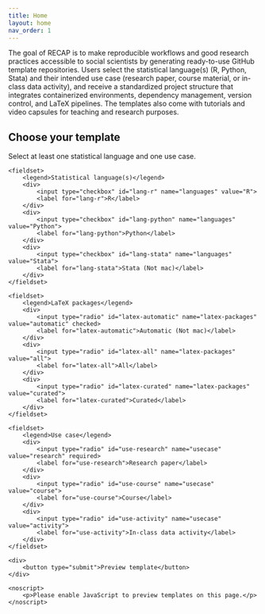 ```yaml
---
title: Home
layout: home
nav_order: 1
---
```


The goal of RECAP is to make reproducible workflows and good research practices accessible to social scientists by generating ready-to-use GitHub template repositories. Users select the statistical language(s) (R, Python, Stata) and their intended use case (research paper, course material, or in-class data activity), and receive a standardized project structure that integrates containerized environments, dependency management, version control, and LaTeX pipelines. The templates also come with tutorials and video capsules for teaching and research purposes.

<!-- Template selector form: choose languages and use case -->
<form id="template-selector" action="#" method="get" class="template-form" aria-labelledby="template-form-heading" onsubmit="return handleTemplateSubmit(event);">
	<h2 id="template-form-heading">Choose your template</h2>
	<p id="form-instructions">Select at least one statistical language and one use case.</p>

	<fieldset>
		<legend>Statistical language(s)</legend>
		<div>
			<input type="checkbox" id="lang-r" name="languages" value="R">
			<label for="lang-r">R</label>
		</div>
		<div>
			<input type="checkbox" id="lang-python" name="languages" value="Python">
			<label for="lang-python">Python</label>
		</div>
		<div>
			<input type="checkbox" id="lang-stata" name="languages" value="Stata">
			<label for="lang-stata">Stata (Not mac)</label>
		</div>
    </fieldset>

    <fieldset>
        <legend>LaTeX packages</legend>
        <div>
            <input type="radio" id="latex-automatic" name="latex-packages" value="automatic" checked>
            <label for="latex-automatic">Automatic (Not mac)</label>
        </div>
        <div>
            <input type="radio" id="latex-all" name="latex-packages" value="all">
            <label for="latex-all">All</label>
        </div>
        <div>
            <input type="radio" id="latex-curated" name="latex-packages" value="curated">
            <label for="latex-curated">Curated</label>
        </div>
    </fieldset>

	<fieldset>
		<legend>Use case</legend>
		<div>
			<input type="radio" id="use-research" name="usecase" value="research" required>
			<label for="use-research">Research paper</label>
		</div>
		<div>
			<input type="radio" id="use-course" name="usecase" value="course">
			<label for="use-course">Course</label>
		</div>
		<div>
			<input type="radio" id="use-activity" name="usecase" value="activity">
			<label for="use-activity">In-class data activity</label>
		</div>
	</fieldset>

	<div>
		<button type="submit">Preview template</button>
	</div>

	<noscript>
		<p>Please enable JavaScript to preview templates on this page.</p>
	</noscript>
</form>

<div id="template-result" tabindex="-1" aria-live="polite" style="margin-top:1rem;"></div>

<script>
function handleTemplateSubmit(event) {
	event.preventDefault();
	const form = document.getElementById('template-selector');
	const result = document.getElementById('template-result');
	const languages = Array.from(form.querySelectorAll('input[name="languages"]:checked')).map(i => i.value);
	const usecase = form.querySelector('input[name="usecase"]:checked');

	result.innerHTML = '';
	const p = document.createElement('p');
	p.style.margin = '0';
	p.textContent = 'Ready — view the demo template here: ';
	const a = document.createElement('a');
	a.href = 'https://github.com/recap-org/demo-template';
	a.target = '_blank';
	a.rel = 'noopener noreferrer';
	a.textContent = 'https://github.com/recap-org/demo-template';
	p.appendChild(a);
	result.appendChild(p);

	result.focus();
	return false;
}
</script>

